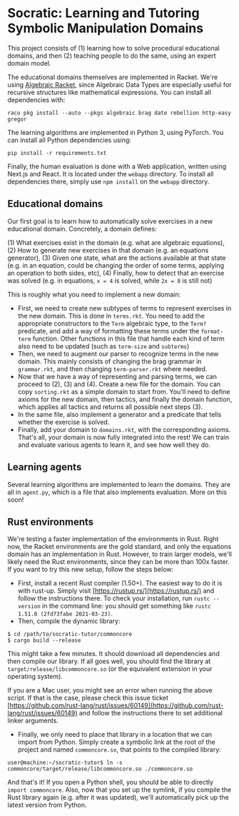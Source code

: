 # Socratic: Learning and Tutoring Symbolic Manipulation Domains

This project consists of (1) learning how to solve procedural educational domains,
and then (2) teaching people to do the same, using an expert domain model.

The educational domains themselves are implemented in Racket.
We're using [Algebraic Racket](https://docs.racket-lang.org/algebraic/ref.html),
since Algebraic Data Types are especially useful for recursive structures like
mathematical expressions. You can install all dependencies with:

```
raco pkg install --auto --pkgs algebraic brag date rebellion http-easy gregor
```

The learning algorithms are implemented in Python 3, using PyTorch. You can install
all Python dependencies using:

```
pip install -r requirements.txt
```

Finally, the human evaluation is done with a Web application, written using Next.js and React.
It is located under the `webapp` directory. To install all dependencies there, simply
use `npm install` on the `webapp` directory.

## Educational domains

Our first goal is to learn how to automatically solve exercises in a new educational domain.
Concretely, a domain defines:

(1) What exercises exist in the domain (e.g. what are algebraic equations),
(2) How to generate new exercises in that domain (e.g. an equations generator),
(3) Given one state, what are the actions available at that state (e.g. in an equation, could be changing the order of some terms, applying an operation to both sides, etc),
(4) Finally, how to detect that an exercise was solved (e.g. in equations, `x = 4` is solved, while `2x = 8` is still not)

This is roughly what you need to implement a new domain:

* First, we need to create new subtypes of terms to represent exercises in the new domain.
  This is done in `terms.rkt`. You need to add the appropriate constructors to the `Term` algebraic type,
  to the `Term?` predicate, and add a way of formatting these terms under the `format-term` function.
  Other functions in this file that handle each kind of term also need to be updated (such as `term-size` and
  `subterms`)
* Then, we need to augment our parser to recognize terms in the new domain.
  This mainly consists of changing the brag grammar in `grammar.rkt`, and then changing `term-parser.rkt`
  where needed.
* Now that we have a way of representing and parsing terms, we can proceed to (2), (3) and (4).
  Create a new file for the domain. You can copy `sorting.rkt` as a simple domain to start from.
  You'll need to define axioms for the new domain, then tactics, and finally the domain function,
  which applies all tactics and returns all possible next steps (3).
* In the same file, also implement a generator and a predicate that tells whether the exercise is solved.
* Finally, add your domain to `domains.rkt`, with the corresponding axioms. That's all, your domain is
  now fully integrated into the rest! We can train and evaluate various agents to learn it, and see how
  well they do.

## Learning agents

Several learning algorithms are implemented to learn the domains.
They are all in `agent.py`, which is a file that also implements evaluation.
More on this soon!

## Rust environments

We're testing a faster implementation of the environments in Rust. Right now, the Racket environments
are the gold standard, and only the equations domain has an implementation in Rust. However, to train
larger models, we'll likely need the Rust environments, since they can be more than 100x faster.
If you want to try this new setup, follow the steps below:

* First, install a recent Rust compiler (1.50+). The easiest way to do it is with rust-up. Simply
  visit [https://rustup.rs/](https://rustup.rs/) and follow the instructions there. To check your
  installation, run `rustc --version` in the command line: you should get something like
  `rustc 1.51.0 (2fd73fabe 2021-03-23)`.
* Then, compile the dynamic library:

```
$ cd /path/to/socratic-tutor/commoncore
$ cargo build --release
```

  This might take a few minutes. It should download all dependencies and then compile our library.
  If all goes well, you should find the library at `target/release/libcommoncore.so`
  (or the equivalent extension in your operating system).

  If you are a Mac user, you might see an error when running the above script. If that is the case, please check this issue ticket [https://github.com/rust-lang/rust/issues/60149](https://github.com/rust-lang/rust/issues/60149) and follow the instructions there to set additional linker arguments.

* Finally, we only need to place that library in a location that we can import from Python.
  Simply create a symbolic link at the root of the project and named `commoncore.so`, that points
  to the compiled library:

```
user@machine:~/socratic-tutor$ ln -s commoncore/target/release/libcommoncore.so ./commoncore.so
```

And that's it! If you open a Python shell, you should be able to directly `import commoncore`.
Also, now that you set up the symlink, if you compile the Rust library again (e.g. after it was updated),
we'll automatically pick up the latest version from Python.